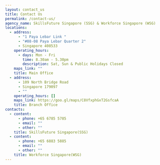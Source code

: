 ```yaml
---
layout: contact_us
title: Contact Us
permalink: /contact-us/
agency_name: SkillsFuture Singapore (SSG) & Workforce Singapore (WSG)
locations:
  - address:
      - "1 Paya Lebar Link "
      - "#08-08 Paya Lebar Quarter 2"
      - Singapore 408533
    operating_hours:
      - days: Mon - Fri
        time: 8.30am - 5.30pm
        description: Sat, Sun & Public Holidays Closed
    maps_link: ""
    title: Main Office
  - address:
      - 109 North Bridge Road
      - Singapore 179097
      - ""
    operating_hours: []
    maps_link: https://goo.gl/maps/C8VfxphGxT2GsfcaA
    title: Branch Office
contacts:
  - content:
      - phone: +65 6785 5785
      - email: ""
      - other: ""
    title: SkillsFuture Singapore(SSG)
  - content:
      - phone: +65 6883 5885
      - email: ""
      - other: ""
    title: Workforce Singapore(WSG)
---
```

